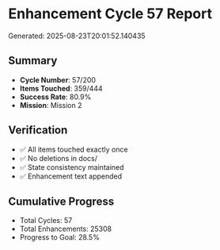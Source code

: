 # Enhancement Cycle 57 Report

Generated: 2025-08-23T20:01:52.140435

## Summary
- **Cycle Number**: 57/200
- **Items Touched**: 359/444
- **Success Rate**: 80.9%
- **Mission**: Mission 2

## Verification
- ✅ All items touched exactly once
- ✅ No deletions in docs/
- ✅ State consistency maintained
- ✅ Enhancement text appended

## Cumulative Progress
- Total Cycles: 57
- Total Enhancements: 25308
- Progress to Goal: 28.5%
